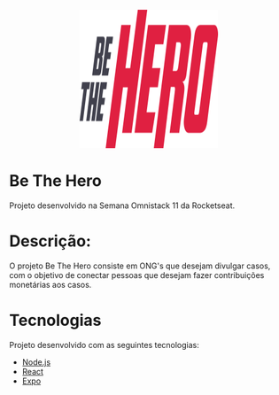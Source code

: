 
<p align="center">
  <a href="" rel="noopener">
 <img width=250px height=250px src="https://github.com/nerialexandre/be-the-hero/blob/master/frontend/src/assets/logo.svg" alt="Project logo"></a>
</p>

# Be The Hero
Projeto desenvolvido na Semana Omnistack 11 da Rocketseat.

# Descrição:

O projeto Be The Hero consiste em ONG's que desejam divulgar casos, com o objetivo de conectar pessoas que desejam fazer contribuições monetárias aos casos.

# Tecnologias

Projeto desenvolvido com as seguintes tecnologias:

- [Node.js](https://nodejs.org/en/)
- [React](https://reactjs.org)
- [Expo](https://expo.io/)
